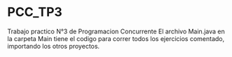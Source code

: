 # PCC_TP3
Trabajo practico N°3 de Programacion Concurrente
El archivo Main.java en la carpeta Main tiene el codigo para correr todos los ejercicios comentado, importando los otros proyectos.
